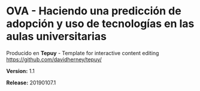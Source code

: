 # OVA - Haciendo una predicción de adopción y uso de tecnologías en las aulas universitarias

Producido en **Tepuy** - Template for interactive content editing
https://github.com/davidherney/tepuy/

**Version:** 1.1

**Release:** 20190107.1
